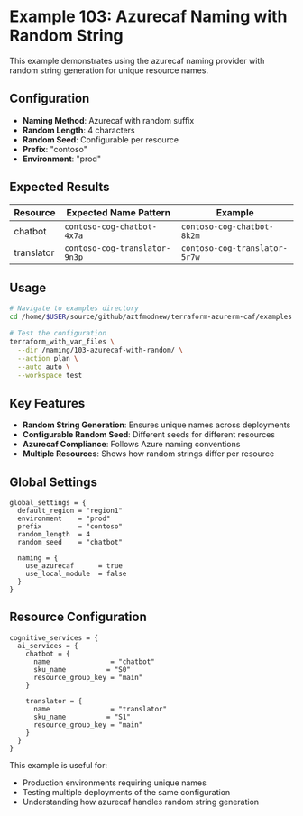 # Example 103: Azurecaf Naming with Random String

This example demonstrates using the azurecaf naming provider with random string generation for unique resource names.

## Configuration

- **Naming Method**: Azurecaf with random suffix
- **Random Length**: 4 characters
- **Random Seed**: Configurable per resource
- **Prefix**: "contoso"
- **Environment**: "prod"

## Expected Results

| Resource   | Expected Name Pattern         | Example                       |
| ---------- | ----------------------------- | ----------------------------- |
| chatbot    | `contoso-cog-chatbot-4x7a`    | `contoso-cog-chatbot-8k2m`    |
| translator | `contoso-cog-translator-9n3p` | `contoso-cog-translator-5r7w` |

## Usage

```bash
# Navigate to examples directory
cd /home/$USER/source/github/aztfmodnew/terraform-azurerm-caf/examples

# Test the configuration
terraform_with_var_files \
  --dir /naming/103-azurecaf-with-random/ \
  --action plan \
  --auto auto \
  --workspace test
```

## Key Features

- **Random String Generation**: Ensures unique names across deployments
- **Configurable Random Seed**: Different seeds for different resources
- **Azurecaf Compliance**: Follows Azure naming conventions
- **Multiple Resources**: Shows how random strings differ per resource

## Global Settings

```hcl
global_settings = {
  default_region = "region1"
  environment    = "prod"
  prefix         = "contoso"
  random_length  = 4
  random_seed    = "chatbot"

  naming = {
    use_azurecaf      = true
    use_local_module  = false
  }
}
```

## Resource Configuration

```hcl
cognitive_services = {
  ai_services = {
    chatbot = {
      name               = "chatbot"
      sku_name          = "S0"
      resource_group_key = "main"
    }

    translator = {
      name               = "translator"
      sku_name          = "S1"
      resource_group_key = "main"
    }
  }
}
```

This example is useful for:

- Production environments requiring unique names
- Testing multiple deployments of the same configuration
- Understanding how azurecaf handles random string generation
